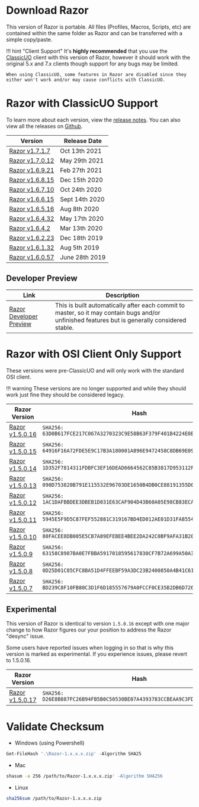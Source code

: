 # Download Razor

This version of Razor is portable. All files (Profiles, Macros, Scripts, etc) are contained within the same folder as Razor and can be transferred with a simple copy/paste.

!!! hint "Client Support"
    It's **highly recommended** that you use the [ClassicUO](https://github.com/andreakarasho/ClassicUO) client with this version of Razor, however it should work with the original 5.x and 7.x clients though support for any bugs may be limited.

    When using ClassicUO, some features in Razor are disabled since they either won't work and/or may cause conflicts with ClassicUO.

# Razor with ClassicUO Support

To learn more about each version, view the [release notes](releasenotes.md). You can also view all the releases on [Github](https://github.com/markdwags/Razor/releases).

| Version                                                                      | Release Date   |
| ---------------------------------------------------------------------------- | -------------- |
| [Razor v1.7.1.7](https://github.com/markdwags/Razor/releases/tag/v1.7.1.7)   | Oct 13th 2021  |
| [Razor v1.7.0.12](https://github.com/markdwags/Razor/releases/tag/v1.7.0.12) | May 29th 2021  |
| [Razor v1.6.9.21](https://github.com/markdwags/Razor/releases/tag/v1.6.9.21) | Feb 27th 2021  |
| [Razor v1.6.8.15](https://github.com/markdwags/Razor/releases/tag/v1.6.8.15) | Dec 15th 2020  |
| [Razor v1.6.7.10](https://github.com/markdwags/Razor/releases/tag/v1.6.7.10) | Oct 24th 2020  |
| [Razor v1.6.6.15](https://github.com/markdwags/Razor/releases/tag/v1.6.6.15) | Sept 14th 2020 |
| [Razor v1.6.5.16](https://github.com/markdwags/Razor/releases/tag/v1.6.5.16) | Aug 8th 2020   |
| [Razor v1.6.4.32](https://github.com/markdwags/Razor/releases/tag/v1.6.4.32) | May 17th 2020  |
| [Razor v1.6.4.2](https://github.com/markdwags/Razor/releases/tag/v1.6.4.2)   | Mar 13th 2020  |
| [Razor v1.6.2.23](https://github.com/markdwags/Razor/releases/tag/1.6.2.23)  | Dec 18th 2019  |
| [Razor v1.6.1.32](https://github.com/markdwags/Razor/releases/tag/v1.6.1.32) | Aug 5th 2019   |
| [Razor v1.6.0.57](https://github.com/markdwags/Razor/releases/tag/v1.6.0.57) | June 28th 2019 |

## Developer Preview

| Link                                                                                         | Description                                                                                                                                    |
| -------------------------------------------------------------------------------------------- | ---------------------------------------------------------------------------------------------------------------------------------------------- |
| [Razor Developer Preview](https://github.com/markdwags/Razor/releases/tag/Razor-dev-preview) | This is built automatically after each commit to master, so it may contain bugs and/or unfinished features but is generally considered stable. |

# Razor with OSI Client Only Support

These versions were pre-ClassicUO and will only work with the standard OSI client.

!!! warning
    These versions are no longer supported and while they should work just fine they should be considered legacy.

| Razor Version                                                       | Hash                                                                       |
| ------------------------------------------------------------------- | -------------------------------------------------------------------------- |
| [Razor v1.5.0.16](http://www.razorce.com/Razor_UOR_CE-1.5.0.16.zip) | `SHA256: 63D0B617FCE217C067A3270323C9E58B63F379F401B4224E0EA937DAA7871B8B` |
| [Razor v1.5.0.15](http://www.razorce.com/Razor_UOR_CE-1.5.0.15.zip) | `SHA256: 64916F16A72FDE5E9C17B3A180001A896E9472458C8DB69E09DC7E37D78A6B30` |
| [Razor v1.5.0.14](http://www.razorce.com/Razor_UOR_CE-1.5.0.14.zip) | `SHA256: 1D352F7814311FDBFC3EF16DEAD6664562C85B3817D953112F687099A98D104A` |
| [Razor v1.5.0.13](http://www.razorce.com/Razor_UOR_CE-1.5.0.13.zip) | `SHA256: 090D753820B791E115532E96703DE1650B4DB0CE88191355D0F65A5799A51571` |
| [Razor v1.5.0.12](http://www.razorce.com/Razor_UOR_CE-1.5.0.12.zip) | `SHA256: 1AC1DAFBBDEE3DBEB1D031E63CAF904D43B60A05E98CB83ECA4872F892BD4F36` |
| [Razor v1.5.0.11](http://www.razorce.com/Razor_UOR_CE-1.5.0.11.zip) | `SHA256: 5945E5F9D5C87FEF552881C319167BD4ED012AE01D31FA855449B034129F7225` |
| [Razor v1.5.0.10](http://www.razorce.com/Razor_UOR_CE-1.5.0.10.zip) | `SHA256: 80FACEE8DB005E5CB7A89EFEBEE4BEE2DA242C0BF9AFA31B20ADEBEC44ED7FEF` |
| [Razor v1.5.0.9](http://www.razorce.com/Razor_UOR_CE-1.5.0.9.zip)   | `SHA256: 63158C8987BA0E7FBBA5917018595617830CF7B72A699A50A34F79A943365EE0` |
| [Razor v1.5.0.8](http://www.razorce.com/Razor_UOR_CE-1.5.0.8.zip)   | `SHA256: 0D25D01C85CFC8BA51D4FFEEBF59A3DC23B2400850A4B41C613DFC50AFAD5487` |
| [Razor v1.5.0.7](http://www.razorce.com/Razor_UOR_CE-1.5.0.7.zip)   | `SHA256: BD239C8F10FB80C3D1F6D185557679A0FCCF0CE35B2DB6D726B0DB0DB8BE7B7A` |

## Experimental

This version of Razor is identical to version `1.5.0.16` except with one major change to how Razor figures our your position to address the Razor "desync" issue.

Some users have reported issues when logging in so that is why this version is marked as experimental. If you experience issues, please revert to 1.5.0.16.

| Razor Version                                                       | Hash                                                                       |
| ------------------------------------------------------------------- | -------------------------------------------------------------------------- |
| [Razor v1.5.0.17](http://www.razorce.com/Razor_UOR_CE-1.5.0.17.zip) | `SHA256: D26E8B887FC26B94FB5B0C50530BE07A4393783CCBEAA9C3FD5B38171A857571` |

# Validate Checksum

- Windows (using Powershell)

```powershell
Get-FileHash '.\Razor-1.x.x.x.zip' -Algorithm SHA25
```

- Mac

```bash
shasum -a 256 /path/to/Razor-1.x.x.x.zip' -Algorithm SHA256
```

- Linux

```bash
sha256sum /path/to/Razor-1.x.x.x.zip
```
